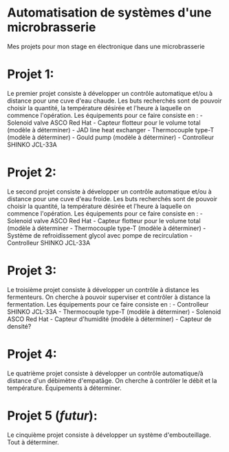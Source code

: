 # Automatisation de systèmes d'une microbrasserie
Mes projets pour mon stage en électronique dans une microbrasserie

# Projet 1:
Le premier projet consiste à développer un contrôle automatique et/ou à distance pour une cuve d'eau chaude.
  Les buts recherchés sont de pouvoir choisir la quantité, la température désirée et l'heure à laquelle on commence l'opération.
  Les équipements pour ce faire consiste en : - Solenoid valve ASCO Red Hat
                                              - Capteur flotteur pour le volume total (modèle à déterminer)
                                              - JAD line heat exchanger
                                              - Thermocouple type-T (modèle à déterminer)
                                              - Gould pump (modèle à déterminer)
                                              - Controlleur SHINKO JCL-33A
# Projet 2:
Le second projet consiste à développer un contrôle automatique et/ou à distance pour une cuve d'eau froide.
  Les buts recherchés sont de pouvoir choisir la quantité, la température désirée et l'heure à laquelle on commence l'opération.
  Les équipements pour ce faire consiste en : - Solenoid valve ASCO Red Hat
                                              - Capteur flotteur pour le volume total (modèle à déterminer
                                              - Thermocouple type-T (modèle à déterminer)
                                              - Système de refroidissement glycol avec pompe de recirculation
                                              - Controlleur SHINKO JCL-33A

# Projet 3:
Le troisième projet consiste à développer un contrôle à distance les fermenteurs.
  On cherche à pouvoir superviser et contrôler à distance la fermentation.
  Les équipements pour ce faire consiste en : - Controlleur SHINKO JCL-33A
                                              - Thermocouple type-T (modèle à déterminer)
                                              - Solenoid ASCO Red Hat
                                              - Capteur d'humidité (modèle à déterminer)
                                              - Capteur de densité?
                                              
# Projet 4:
Le quatrième projet consiste à développer un contrôle automatique/à distance d'un débimètre d'empatâge.
  On cherche à contrôler le débit et la température.
  Équipements à déterminer.
  
# Projet 5 (*futur*):
Le cinquième projet consiste à développer un système d'embouteillage.
Tout à déterminer.
